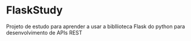 # FlaskStudy
Projeto de estudo para aprender a usar a bibllioteca Flask do python para desenvolvimento de APIs REST
